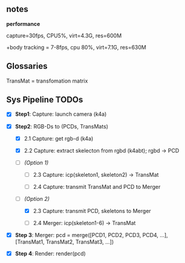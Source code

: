 ## notes

**performance**

capture=30fps, CPU5%, virt=4.3G, res=600M

+body tracking = 7-8fps, cpu 80%, virt=7.1G, res=630M

## Glossaries

TransMat = transfomation matrix

## Sys Pipeline TODOs

- [x] **Step1**: Capture: launch camera (k4a)

- [x] **Step2**: RGB-Ds to (PCDs, TransMats)

  - [x] 2.1 Capture: get rgb-d (k4a)

  - [x] 2.2 Capture: extract skelecton from rgbd (k4abt); rgbd -> PCD

  - [ ] *(Option 1)*

    - [ ] 2.3 Capture: icp(skeleton1, skeleton2) -> TransMat

    - [ ] 2.4 Capture: transmit TransMat and PCD to Merger

  - [ ] *(Option 2)*

    - [x] 2.3 Capture: transmit PCD, skeletons to Merger

    - [ ] 2.4 Merger: icp(skeleton1-6) -> TransMat


- [x] **Step 3**: Merger: pcd = merge([PCD1, PCD2, PCD3, PCD4, ...], [TransMat1, TransMat2, TransMat3, ...])

- [x] **Step 4**: Render: render(pcd)
